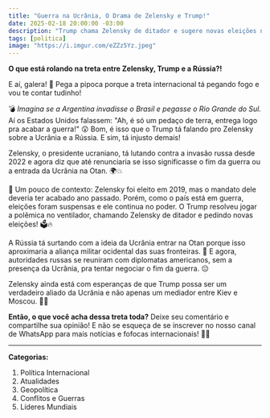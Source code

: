 ```yaml
---
title: "Guerra na Ucrânia, O Drama de Zelensky e Trump!"
date: 2025-02-18 20:00:00 -03:00
description: "Trump chama Zelensky de ditador e sugere novas eleições na Ucrânia. Zelensky considera renunciar em troca de paz. Saiba mais sobre essa tensão política!"
tags: [politica]
image: "https://i.imgur.com/eZZz5Yz.jpeg"
---
```


**O que está rolando na treta entre Zelensky, Trump e a Rússia?!**

E aí, galera! 🚨 Pega a pipoca porque a treta internacional tá pegando fogo e vou te contar tudinho!

💣 *Imagina se a Argentina invadisse o Brasil e pegasse o Rio Grande do Sul.* Aí os Estados Unidos falassem: "Ah, é só um pedaço de terra, entrega logo pra acabar a guerra!" 😲 Bom, é isso que o Trump tá falando pro Zelensky sobre a Ucrânia e a Rússia. E sim, tá injusto demais!

Zelensky, o presidente ucraniano, tá lutando contra a invasão russa desde 2022 e agora diz que até renunciaria se isso significasse o fim da guerra ou a entrada da Ucrânia na Otan. 🌍💥

📅 Um pouco de contexto: Zelensky foi eleito em 2019, mas o mandato dele deveria ter acabado ano passado. Porém, como o país está em guerra, eleições foram suspensas e ele continua no poder. O Trump resolveu jogar a polêmica no ventilador, chamando Zelensky de ditador e pedindo novas eleições! 🗳️🔥

A Rússia tá surtando com a ideia da Ucrânia entrar na Otan porque isso aproximaria a aliança militar ocidental das suas fronteiras. 😬 E agora, autoridades russas se reuniram com diplomatas americanos, sem a presença da Ucrânia, pra tentar negociar o fim da guerra. 😑

Zelensky ainda está com esperanças de que Trump possa ser um verdadeiro aliado da Ucrânia e não apenas um mediador entre Kiev e Moscou. 🤝💬

**Então, o que você acha dessa treta toda?** Deixe seu comentário e compartilhe sua opinião! E não se esqueça de se inscrever no nosso canal de WhatsApp para mais notícias e fofocas internacionais! 📲🎉

---

**Categorias:**
1. Política Internacional
2. Atualidades
3. Geopolítica
4. Conflitos e Guerras
5. Líderes Mundiais
